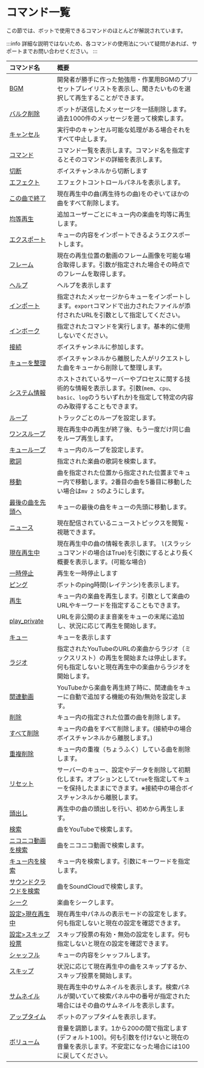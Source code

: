 # コマンド一覧
この節では、ボットで使用できるコマンドのほとんどが解説されています。

:::info
詳細な説明ではないため、各コマンドの使用法について疑問があれば、サポートまでお問い合わせください。
:::

<div class="no-wrap-table">

|コマンド名|概要|
|:--------|:---|
|[BGM](./bgm.md)|開発者が勝手に作った勉強用・作業用BGMのプリセットプレイリストを表示し、聞きたいものを選択して再生することができます。|
|[バルク削除](./bulk_delete.md)|ボットが送信したメッセージを一括削除します。過去1000件のメッセージを遡って検索します。|
|[キャンセル](./cancel.md)|実行中のキャンセル可能な処理がある場合それをすべて中止します。|
|[コマンド](./command.md)|コマンド一覧を表示します。コマンド名を指定するとそのコマンドの詳細を表示します。|
|[切断](./disconnect.md)|ボイスチャンネルから切断します|
|[エフェクト](./effect.md)|エフェクトコントロールパネルを表示します。|
|[この曲で終了](./end.md)|現在再生中の曲(再生待ちの曲)をのぞいてほかの曲をすべて削除します。|
|[均等再生](./equalplayback.md)|追加ユーザーごとにキュー内の楽曲を均等に再生します。|
|[エクスポート](./export.md)|キューの内容をインポートできるようエクスポートします。|
|[フレーム](./frame.md)|現在の再生位置の動画のフレーム画像を可能な場合取得します。引数が指定された場合その時点でのフレームを取得します。|
|[ヘルプ](./help.md)|ヘルプを表示します|
|[インポート](./import.md)|指定されたメッセージからキューをインポートします。`export`コマンドで出力されたファイルが添付されたURLを引数として指定してください。|
|[インボーク](./invoke.md)|指定されたコマンドを実行します。基本的に使用しないでください。|
|[接続](./join.md)|ボイスチャンネルに参加します。|
|[キューを整理](./leaveclean.md)|ボイスチャンネルから離脱した人がリクエストした曲をキューから削除して整理します。|
|[システム情報](./log.md)|ホストされているサーバーやプロセスに関する技術的な情報を表示します。引数(`mem`、`cpu`、`basic`、`log`のうちいずれか)を指定して特定の内容のみ取得することもできます。|
|[ループ](./loop.md)|トラックごとのループを設定します。|
|[ワンスループ](./looponce.md)|現在再生中の再生が終了後、もう一度だけ同じ曲をループ再生します。|
|[キューループ](./loopqueue.md)|キュー内のループを設定します。|
|[歌詞](./lyrics.md)|指定された楽曲の歌詞を検索します。|
|[移動](./move.md)|曲を指定された位置から指定された位置までキュー内で移動します。2番目の曲を5番目に移動したい場合は`mv 2 5`のようにします。|
|[最後の曲を先頭へ](./movelastsongtofirst.md)|キューの最後の曲をキューの先頭に移動します。|
|[ニュース](./news.md)|現在配信されているニューストピックスを閲覧・視聴できます。|
|[現在再生中](./nowplaying.md)|現在再生中の曲の情報を表示します。 `l`(スラッシュコマンドの場合はTrue)を引数にするとより長く概要を表示します。(可能な場合)|
|[一時停止](./pause.md)|再生を一時停止します|
|[ピング](./ping.md)|ボットのping時間(レイテンシ)を表示します。|
|[再生](./play.md)|キュー内の楽曲を再生します。引数として楽曲のURLやキーワードを指定することもできます。|
|[play_private](./play_private.md)|URLを非公開のまま音楽をキューの末尾に追加し、状況に応じて再生を開始します。|
|[キュー](./queue.md)|キューを表示します|
|[ラジオ](./radio.md)|指定されたYouTubeのURLの楽曲からラジオ（ミックスリスト）の再生を開始または停止します。何も指定しないと現在再生中の楽曲からラジオを開始します。|
|[関連動画](./related.md)|YouTubeから楽曲を再生終了時に、関連曲をキューに自動で追加する機能の有効/無効を設定します。|
|[削除](./remove.md)|キュー内の指定された位置の曲を削除します。|
|[すべて削除](./removeall.md)|キュー内の曲をすべて削除します。(接続中の場合ボイスチャンネルから離脱します。)|
|[重複削除](./removedupes.md)|キュー内の重複（ちょうふく）している曲を削除します。|
|[リセット](./reset.md)|サーバーのキュー、設定やデータを削除して初期化します。オプションとして`true`を指定してキューを保持したままにできます。※接続中の場合ボイスチャンネルから離脱します。|
|[頭出し](./rewind.md)|再生中の曲の頭出しを行い、初めから再生します。|
|[検索](./search.md)|曲をYouTubeで検索します。|
|[ニコニコ動画を検索](./searchnico.md)|曲をニコニコ動画で検索します。|
|[キュー内を検索](./searchqueue.md)|キュー内を検索します。引数にキーワードを指定します。|
|[サウンドクラウドを検索](./searchsoundcloud.md)|曲をSoundCloudで検索します。|
|[シーク](./seek.md)|楽曲をシークします。|
|[設定>現在再生中](./setting_nowplaying.md)|現在再生中パネルの表示モードの設定をします。何も指定しないと現在の設定を確認できます。|
|[設定>スキップ投票](./setting_skipvote.md)|スキップ投票の有効・無効の設定をします。何も指定しないと現在の設定を確認できます。|
|[シャッフル](./shuffle.md)|キューの内容をシャッフルします。|
|[スキップ](./skip.md)|状況に応じて現在再生中の曲をスキップするか、スキップ投票を開始します。|
|[サムネイル](./thumbnail.md)|現在再生中のサムネイルを表示します。検索パネルが開いていて検索パネル中の番号が指定された場合にはその曲のサムネイルを表示します。|
|[アップタイム](./uptime.md)|ボットのアップタイムを表示します。|
|[ボリューム](./volume.md)|音量を調節します。1から200の間で指定します(デフォルト100)。何も引数を付けないと現在の音量を表示します。不安定になった場合には100に戻してください。|


</div>
